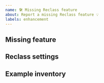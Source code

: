 ```yaml
---
name: 🛠️ Missing Reclass feature
about: Report a missing Reclass feature 💡
labels: enhancement
---
```


## Missing feature
<!--
Please describe the Reclass feature that's missing. If possible, please link
to the Reclass documentation (or the Kapitan Reclass extensions documentation)
that describes the feature.
-->

## Reclass settings
<!--
Please provide your reclass settings. If you're using Kapitan, please provide
the full `reclass-config.yml` that you're using.
-->

## Example inventory
<!--
If feasible, please provide a minimal example inventory that makes use of the
missing feature. By doing so, you're making it much easier for us to implement
and test the missing feature.
-->
